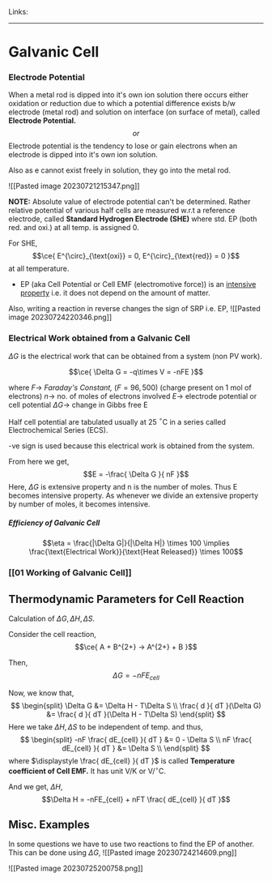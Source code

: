 Links: 
___
# Galvanic Cell
### Electrode Potential
When a metal rod is dipped into it's own ion solution there occurs either oxidation or reduction due to which a potential difference exists b/w electrode (metal rod) and solution on interface (on surface of metal), called **Electrode Potential.**
$$or$$
Electrode potential is the tendency to lose or gain electrons when an electrode is dipped into it's own ion solution.

Also as e cannot exist freely in solution, they go into the metal rod.

![[Pasted image 20230721215347.png]]

**NOTE:** Absolute value of electrode potential can't be determined. Rather relative potential of various half cells are measured w.r.t a reference electrode, called **Standard Hydrogen Electrode (SHE)** where std. EP (both red. and oxi.) at all temp. is assigned 0.

For SHE, 
$$\ce{ E^{\circ}_{\text{oxi}} = 0, E^{\circ}_{\text{red}} = 0 }$$
at all temperature. 

- EP (aka Cell Potential or Cell EMF (electromotive force)) is an [intensive property](https://en.wikipedia.org/wiki/Intensive_and_extensive_properties) i.e. it does not depend on the amount of matter. 

Also, writing a reaction in reverse changes the sign of SRP i.e. EP,
![[Pasted image 20230724220346.png]]

### Electrical Work obtained from a Galvanic Cell
$\Delta G$ is the electrical work that can be obtained from a system (non PV work).

$$\ce{ \Delta G = -q\times V = -nFE }$$

where 
$F \to$ *Faraday's Constant,* $(F = 96,500)$  (charge present on 1 mol of electrons)
$n \to$ no. of moles of electrons involved 
$E \to$ electrode potential or cell potential
$\Delta G \to$ change in Gibbs free E

Half cell potential are tabulated usually at 25 $^\circ$C in a series called Electrochemical Series (ECS).

-ve sign is used because this electrical work is obtained from the system. 

From here we get,
$$E = -\frac{ \Delta G }{ nF }$$
Here, $\Delta G$ is extensive property and n is the number of moles. 
Thus E becomes intensive property. 
As whenever we divide an extensive property by number of moles, it becomes intensive. 

##### Efficiency of Galvanic Cell
$$\eta = \frac{|\Delta G|}{|\Delta H|} \times 100
\implies \frac{\text{Electrical Work}}{\text{Heat Released}} \times 100$$


### [[01 Working of Galvanic Cell]]

## Thermodynamic Parameters for Cell Reaction 
Calculation of $\Delta G, \Delta H, \Delta S$.

Consider the cell reaction,
$$\ce{ A + B^{2+} -> A^{2+} + B }$$

Then,
$$\Delta G = -nFE_{cell}$$

Now, we know that,
$$
\begin{split}
\Delta G &= \Delta H - T\Delta S \\
\frac{ d }{ dT }(\Delta G) &= \frac{ d }{ dT }(\Delta H - T\Delta S)
\end{split}
$$
Here we take $\Delta H, \Delta S$ to be independent of temp. and thus,
$$
\begin{split}
-nF \frac{ dE_{cell} }{ dT } &= 0 - \Delta S \\
nF \frac{ dE_{cell} }{ dT } &= \Delta S \\
\end{split}
$$
where $\displaystyle \frac{ dE_{cell} }{ dT }$ is called **Temperature coefficient of Cell EMF.** It has unit V/K or V/$^{\circ}$C. 

And we get, $\Delta H$,
$$\Delta H = -nFE_{cell} + nFT \frac{ dE_{cell} }{ dT }$$

## Misc. Examples
In some questions we have to use two reactions to find the EP of another. This can be done using $\Delta G$,
![[Pasted image 20230724214609.png]]

![[Pasted image 20230725200758.png]]

